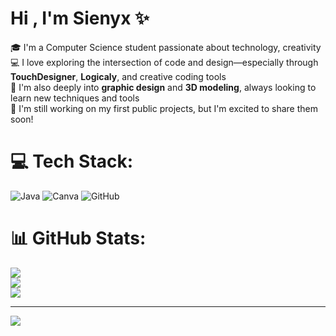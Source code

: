 # Hi , I'm Sienyx ✨

🎓 I'm a Computer Science student passionate about technology, creativity<br/>
💻 I love exploring the intersection of code and design—especially through **TouchDesigner**, **Logicaly**, and creative coding tools<br/> 
🎨 I'm also deeply into **graphic design** and **3D modeling**, always looking to learn new techniques and tools<br/>
🚧 I'm still working on my first public projects, but I'm excited to share them soon!




# 💻 Tech Stack:
![Java](https://img.shields.io/badge/java-%23ED8B00.svg?style=flat-square&logo=openjdk&logoColor=white) ![Canva](https://img.shields.io/badge/Canva-%2300C4CC.svg?style=flat-square&logo=Canva&logoColor=white) ![GitHub](https://img.shields.io/badge/github-%23121011.svg?style=flat-square&logo=github&logoColor=white)
# 📊 GitHub Stats:
![](https://github-readme-stats.vercel.app/api?username=sienyx&theme=merko&hide_border=false&include_all_commits=false&count_private=false)<br/>
![](https://nirzak-streak-stats.vercel.app/?user=sienyx&theme=merko&hide_border=false)<br/>
![](https://github-readme-stats.vercel.app/api/top-langs/?username=sienyx&theme=merko&hide_border=false&include_all_commits=false&count_private=false&layout=compact)

---
[![](https://visitcount.itsvg.in/api?id=sienyx&icon=0&color=11)](https://visitcount.itsvg.in)

<!-- Proudly created with GPRM ( https://gprm.itsvg.in ) -->
